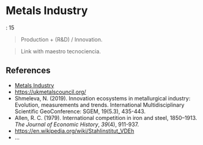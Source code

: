 # Metals Industry

: 15

> Production + (R&D) / Innovation.
> 

> Link with maestro tecnociencia.
> 

## References

- [Metals Industry](https://www.sciencedirect.com/topics/earth-and-planetary-sciences/metals-industry)
- https://ukmetalscouncil.org/
- Shmeleva, N. (2019). Innovation ecosystems in metallurgical industry: Evolution, measurements and trends. International Multidisciplinary Scientific GeoConference: SGEM, 19(5.3), 435-443.
- Allen, R. C. (1979). International competition in iron and steel, 1850–1913. *The Journal of Economic History*, *39*(4), 911-937.
- https://en.wikipedia.org/wiki/Stahlinstitut_VDEh
- …